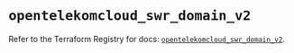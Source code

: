 # `opentelekomcloud_swr_domain_v2`

Refer to the Terraform Registry for docs: [`opentelekomcloud_swr_domain_v2`](https://registry.terraform.io/providers/opentelekomcloud/opentelekomcloud/1.35.16/docs/resources/swr_domain_v2).

